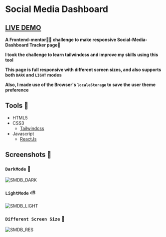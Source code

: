 # Social Media Dashboard

## [LIVE DEMO](https://social-media-dashboard-challenge-fdm.netlify.app/)

**A Frontend-mentor👷‍♂️ challenge to make responsive Social-Media-Dashboard Tracker page📄**

**I took the challenge to learn tailwindcss and improve my skills using this tool**

**This page is full responsive with different screen sizes, and also supports both `DARK` and `LIGHT` modes**

**Also, I made use of the Browser's `localeStorage` to save the user theme preference**

## Tools 🔨

- HTML5
- CSS3
  - [Tailwindcss](https://tailwindcss.com/)
- Javascript
  - [ReactJs](https://beta.reactjs.org/)

## Screenshots 📸

### `DarkMode` 🌃

![SMDB_DARK](https://user-images.githubusercontent.com/112376589/222962281-b4c19364-089d-433c-aca9-648585f3336b.png)

### `LightMode` ⛅

![SMDB_LIGHT](https://user-images.githubusercontent.com/112376589/222962283-c9295ecf-8c61-40ee-9280-aa782d8b27c8.png)

### `Different Screen Size` 📱

![SMDB_RES](https://user-images.githubusercontent.com/112376589/222962287-c8e6b5b1-25fc-44cd-8988-5d353b7edc6a.png)

